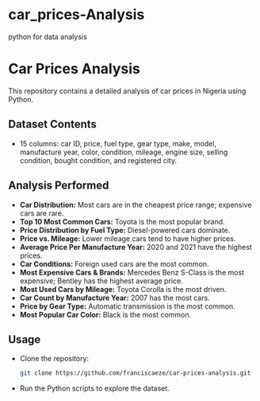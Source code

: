 # car_prices-Analysis
python for data analysis
# Car Prices Analysis

This repository contains a detailed analysis of car prices in Nigeria using Python.

## **Dataset Contents**
- 15 columns: car ID, price, fuel type, gear type, make, model, manufacture year, color, condition, mileage, engine size, selling condition, bought condition, and registered city.

## **Analysis Performed**
- **Car Distribution:** Most cars are in the cheapest price range; expensive cars are rare.
- **Top 10 Most Common Cars:** Toyota is the most popular brand.
- **Price Distribution by Fuel Type:** Diesel-powered cars dominate.
- **Price vs. Mileage:** Lower mileage cars tend to have higher prices.
- **Average Price Per Manufacture Year:** 2020 and 2021 have the highest prices.
- **Car Conditions:** Foreign used cars are the most common.
- **Most Expensive Cars & Brands:** Mercedes Benz S-Class is the most expensive; Bentley has the highest average price.
- **Most Used Cars by Mileage:** Toyota Corolla is the most driven.
- **Car Count by Manufacture Year:** 2007 has the most cars.
- **Price by Gear Type:** Automatic transmission is the most common.
- **Most Popular Car Color:** Black is the most common.

## **Usage**
- Clone the repository:
  ```sh
  git clone https://github.com/franciscaeze/car-prices-analysis.git
  ```
- Run the Python scripts to explore the dataset.
